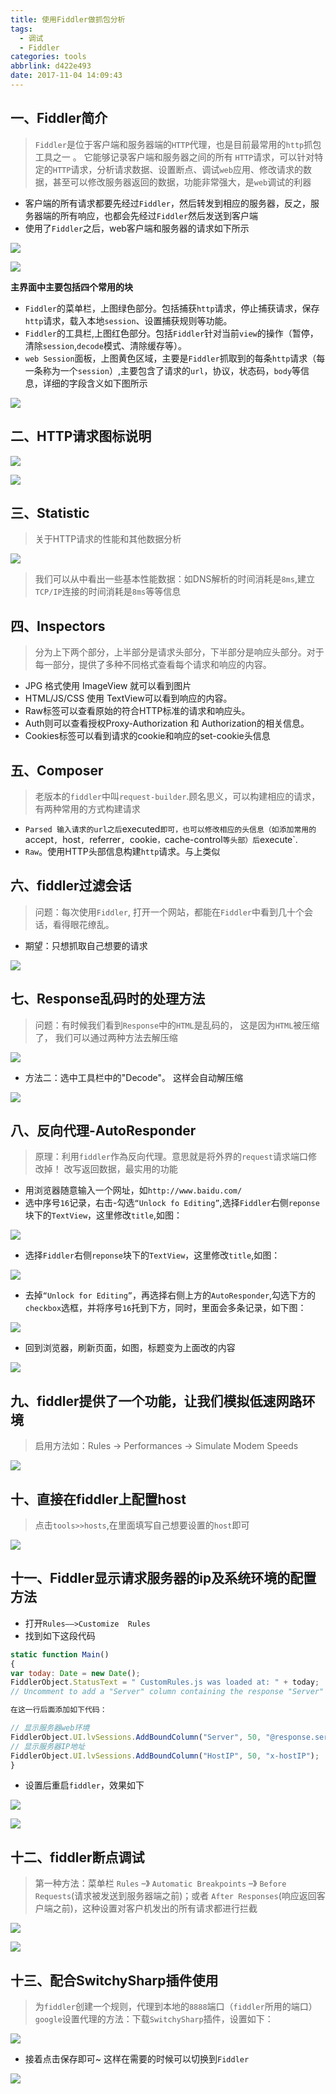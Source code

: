 ```yaml
---
title: 使用Fiddler做抓包分析
tags:
  - 调试
  - Fiddler
categories: tools
abbrlink: d422e493
date: 2017-11-04 14:09:43
---
```



一、Fiddler简介
---

> `Fiddler`是位于客户端和服务器端的`HTTP`代理，也是目前最常用的`http`抓包工具之一 。 它能够记录客户端和服务器之间的所有 `HTTP`请求，可以针对特定的`HTTP`请求，分析请求数据、设置断点、调试`web`应用、修改请求的数据，甚至可以修改服务器返回的数据，功能非常强大，是`web`调试的利器

- 客户端的所有请求都要先经过`Fiddler`，然后转发到相应的服务器，反之，服务器端的所有响应，也都会先经过`Fiddler`然后发送到客户端
- 使用了`Fiddler`之后，web客户端和服务器的请求如下所示

![](http://upload-images.jianshu.io/upload_images/1480597-a3626e30ed1a3352?imageMogr2/auto-orient/strip%7CimageView2/2/w/1240)



![](http://upload-images.jianshu.io/upload_images/1480597-1efcd89c578faeda?imageMogr2/auto-orient/strip%7CimageView2/2/w/1240)

**主界面中主要包括四个常用的块**

- `Fiddler`的菜单栏，上图绿色部分。包括捕获`http`请求，停止捕获请求，保存`http`请求，载入本地`session`、设置捕获规则等功能。
- `Fiddler`的工具栏,上图红色部分。包括`Fiddler`针对当前`view`的操作（暂停，清除`session`,`decode`模式、清除缓存等）。
- `web Session`面板，上图黄色区域，主要是`Fiddler`抓取到的每条`http`请求（每一条称为一个`session`）,主要包含了请求的`url`，协议，状态码，`body`等信息，详细的字段含义如下图所示

![](http://upload-images.jianshu.io/upload_images/1480597-742c4cf318b6ef40?imageMogr2/auto-orient/strip%7CimageView2/2/w/1240)



二、HTTP请求图标说明
---

![](http://upload-images.jianshu.io/upload_images/1480597-d5cc377e14bcd3a4?imageMogr2/auto-orient/strip%7CimageView2/2/w/1240)

![](http://upload-images.jianshu.io/upload_images/1480597-60a3d9069289be30?imageMogr2/auto-orient/strip%7CimageView2/2/w/1240)

三、Statistic
---

> 关于HTTP请求的性能和其他数据分析

![](http://upload-images.jianshu.io/upload_images/1480597-634e34d101a4a3da?imageMogr2/auto-orient/strip%7CimageView2/2/w/1240)

> 我们可以从中看出一些基本性能数据：如DNS解析的时间消耗是`8ms`,建立`TCP/IP`连接的时间消耗是`8ms`等等信息


四、Inspectors
---

> 分为上下两个部分，上半部分是请求头部分，下半部分是响应头部分。对于每一部分，提供了多种不同格式查看每个请求和响应的内容。

- JPG 格式使用 ImageView 就可以看到图片
- HTML/JS/CSS 使用 TextView可以看到响应的内容。
- Raw标签可以查看原始的符合HTTP标准的请求和响应头。
- Auth则可以查看授权Proxy-Authorization 和 Authorization的相关信息。
- Cookies标签可以看到请求的cookie和响应的set-cookie头信息


五、Composer
---

> 老版本的`fiddler`中叫`request-builder`.顾名思义，可以构建相应的请求，有两种常用的方式构建请求

- `Parsed 输入请求的url之后`executed`即可，也可以修改相应的头信息（如添加常用的`accept`, `host`, `referrer`, `cookie`，`cache-control`等头部）后`execute`.
- `Raw`。使用HTTP头部信息构建`http`请求。与上类似

六、fiddler过滤会话
---

> 问题：每次使用`Fiddler`,
打开一个网站，都能在`Fiddler`中看到几十个会话，看得眼花缭乱。

- 期望：只想抓取自己想要的请求

![](http://upload-images.jianshu.io/upload_images/1480597-323fc05889d1cd10.png?imageMogr2/auto-orient/strip%7CimageView2/2/w/1240)


七、Response乱码时的处理方法
---

> 问题：有时候我们看到`Response`中的`HTML`是乱码的， 这是因为`HTML`被压缩了， 我们可以通过两种方法去解压缩

![](http://upload-images.jianshu.io/upload_images/1480597-d93275c7db4cc8d1.png?imageMogr2/auto-orient/strip%7CimageView2/2/w/1240)


- 方法二：选中工具栏中的"Decode"。  这样会自动解压缩

![](http://upload-images.jianshu.io/upload_images/1480597-197294a2aeeef8cb.png?imageMogr2/auto-orient/strip%7CimageView2/2/w/1240)

八、反向代理-AutoResponder
---

> 原理：利用`fiddler`作為反向代理。意思就是将外界的`request`请求端口修改掉！ 改写返回数据，最实用的功能

- 用浏览器随意输入一个网址，如`http://www.baidu.com/`
- 选中序号`16`记录，右击-勾选`“Unlock fo Editing”`,选择`Fiddler`右侧`reponse`块下的`TextView`，这里修改`title`,如图：

![](http://upload-images.jianshu.io/upload_images/1480597-4b59b0685ce8fb09.png?imageMogr2/auto-orient/strip%7CimageView2/2/w/1240)

- 选择`Fiddler`右侧`reponse`块下的`TextView`，这里修改`title`,如图：

![](http://upload-images.jianshu.io/upload_images/1480597-dd602c351d962a8b.png?imageMogr2/auto-orient/strip%7CimageView2/2/w/1240)

- 去掉`“Unlock for Editing”`，再选择右侧上方的`AutoResponder`,勾选下方的`checkbox`选框，并将序号`16`托到下方，同时，里面会多条记录，如下图：

![](http://upload-images.jianshu.io/upload_images/1480597-5c71df63b8ee6db7.png?imageMogr2/auto-orient/strip%7CimageView2/2/w/1240)

- 回到浏览器，刷新页面，如图，标题变为上面改的内容

![](http://upload-images.jianshu.io/upload_images/1480597-d154a2cbeb2a63f9.png?imageMogr2/auto-orient/strip%7CimageView2/2/w/1240)

九、fiddler提供了一个功能，让我们模拟低速网路环境
---

> 启用方法如：Rules → Performances → Simulate Modem Speeds

![](http://upload-images.jianshu.io/upload_images/1480597-d154a2cbeb2a63f9.png?imageMogr2/auto-orient/strip%7CimageView2/2/w/1240)

十、直接在fiddler上配置host
---

> 点击`tools>>hosts`,在里面填写自己想要设置的`host`即可


![](http://upload-images.jianshu.io/upload_images/1480597-5bd1f6d694bb03ea.png?imageMogr2/auto-orient/strip%7CimageView2/2/w/1240)

十一、Fiddler显示请求服务器的ip及系统环境的配置方法
---

- 打开`Rules——>Customize  Rules`
- 找到如下这段代码

```js
static function Main()
{
var today: Date = new Date();
FiddlerObject.StatusText = " CustomRules.js was loaded at: " + today;
// Uncomment to add a "Server" column containing the response "Server" header, if present

在这一行后面添加如下代码：

// 显示服务器web环境
FiddlerObject.UI.lvSessions.AddBoundColumn("Server", 50, "@response.server");
// 显示服务器IP地址
FiddlerObject.UI.lvSessions.AddBoundColumn("HostIP", 50, "x-hostIP");
}
```

- 设置后重启`fiddler`，效果如下

![](http://upload-images.jianshu.io/upload_images/1480597-d14e6280553bda0f.png?imageMogr2/auto-orient/strip%7CimageView2/2/w/1240)

![](http://upload-images.jianshu.io/upload_images/1480597-d14e6280553bda0f.png?imageMogr2/auto-orient/strip%7CimageView2/2/w/1240)

十二、fiddler断点调试
---

> 第一种方法：菜单栏 `Rules` –》 `Automatic Breakpoints` –》 `Before Requests`(请求被发送到服务器端之前)；或者 `After Responses`(响应返回客户端之前)，这种设置对客户机发出的所有请求都进行拦截

![](http://upload-images.jianshu.io/upload_images/1480597-f4e00f335a41e115.png?imageMogr2/auto-orient/strip%7CimageView2/2/w/1240)

![](http://upload-images.jianshu.io/upload_images/1480597-de8617c36d47d914.png?imageMogr2/auto-orient/strip%7CimageView2/2/w/1240)

十三、配合SwitchySharp插件使用
---

> 为`fiddler`创建一个规则，代理到本地的`8888`端口（`fiddler`所用的端口）
> `google`设置代理的方法：下载`SwitchySharp`插件，设置如下：

![](http://upload-images.jianshu.io/upload_images/1480597-a5861df2f7177513.png?imageMogr2/auto-orient/strip%7CimageView2/2/w/1240)

- 接着点击保存即可~ 这样在需要的时候可以切换到`Fiddler`

![](http://upload-images.jianshu.io/upload_images/1480597-830e8d71a794a16c.png?imageMogr2/auto-orient/strip%7CimageView2/2/w/1240)

